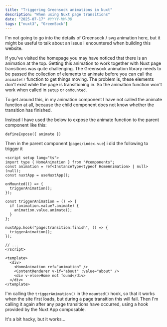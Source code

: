 ```yaml
---
title: "Triggering Greensock animations in Nuxt"
description: "When using Nuxt page transitions"
date: "2025-07-17" #YYYY-MM-DD
tags: ["nuxt3", "GreenSock"]
---
```


I'm not going to go into the details of Greensock / svg animation here, but it might be useful to talk about an issue I encountered when building this website.

If you've visited the homepage you may have noticed that there is an animation at the top. Getting this animation to work together with Nuxt page transitions was quite challenging. The Greensock animation library needs to be passed the collection of elements to animate before you can call the `animate()` function to get things moving. The problem is, these elements don't exist while the page is transitioning in. So the animation function won't work when called in `setup` or `onMounted`.

To get around this, in my animation component I have not called the animate function at all, because the child
component does not know whether the transition has finished.

Instead I have used the below to expose the animate function to the parent component like this:

```vue
defineExpose({ animate })
```

Then in the parent component (`pages/index.vue`) i did the following to trigger it

```vue
<script setup lang="ts">
import type { HomeAnimation } from "#components";
const animation = ref<InstanceType<typeof HomeAnimation> | null>(null);
const nuxtApp = useNuxtApp();

onMounted(() => {
  triggerAnimation();
});

const triggerAnimation = () => {
  if (animation.value?.animate) {
    animation.value.animate();
  }
};

nuxtApp.hook("page:transition:finish", () => {
  triggerAnimation();
});

// ...
</script>

<template>
  <div>
    <HomeAnimation ref="animation" />
    <ContentRenderer v-if="about" :value="about" />
    <div v-else>Home not found</div>
  </div>
</template>
```

I'm calling the `triggerAnimation()` in the `mounted()` hook, so that it works when the site first loads, but during a page transition this will fail. Then I'm calling it again after any page transitions have occurred, using a hook provided by the Nuxt App composable.

It's a bit hacky, but it works...
